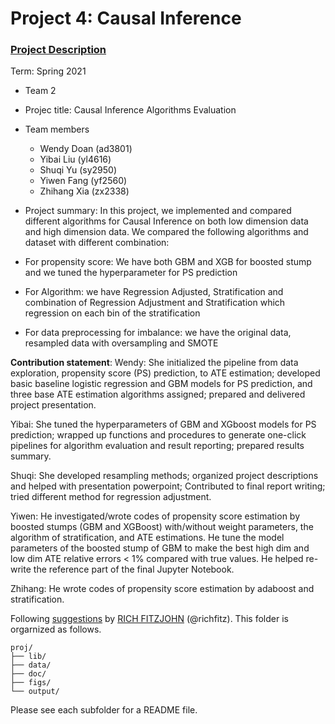# Project 4: Causal Inference

### [Project Description](doc/project4_desc.md)

Term: Spring 2021

+ Team 2
+ Projec title: Causal Inference Algorithms Evaluation
+ Team members
	+ Wendy Doan (ad3801)
	+ Yibai Liu (yl4616)
	+ Shuqi Yu (sy2950)
	+ Yiwen Fang (yf2560)
	+ Zhihang Xia (zx2338)

+ Project summary:  In this project, we implemented and compared different algorithms for Causal Inference on both low dimension data and high dimension data. We compared the following algorithms and dataset with different combination:
+ For propensity score: We have both GBM and XGB for boosted stump and we tuned the hyperparameter for PS prediction
+ For Algorithm: we have Regression Adjusted, Stratification and combination of Regression Adjustment and Stratification which regression on each bin of the stratification 
+ For data preprocessing for imbalance: we have the original data, resampled data with oversampling and SMOTE


**Contribution statement**: 
Wendy: She initialized the pipeline from data exploration, propensity score (PS) prediction, to ATE estimation; developed basic baseline logistic regression and GBM models for PS prediction, and three base ATE estimation algorithms assigned; prepared and delivered project presentation. 

Yibai: She tuned the hyperparameters of GBM and XGboost models for PS prediction; wrapped up functions and procedures to generate one-click pipelines for algorithm evaluation and result reporting; prepared results summary. 

Shuqi: She developed resampling methods; organized project descriptions and helped with presentation powerpoint; Contributed to final report writing; tried different method for regression adjustment.

Yiwen: He investigated/wrote codes of propensity score estimation by boosted stumps (GBM and XGBoost) with/without weight parameters, the algorithm of stratification, and ATE estimations. He tune the model parameters of the boosted stump of GBM to make the best high dim and low dim ATE relative errors < 1% compared with true values. He helped re-write the reference part of the final Jupyter Notebook.

Zhihang: He wrote codes of propensity score estimation by adaboost and stratification. 


Following [suggestions](http://nicercode.github.io/blog/2013-04-05-projects/) by [RICH FITZJOHN](http://nicercode.github.io/about/#Team) (@richfitz). This folder is orgarnized as follows.

```
proj/
├── lib/
├── data/
├── doc/
├── figs/
└── output/
```

Please see each subfolder for a README file.
